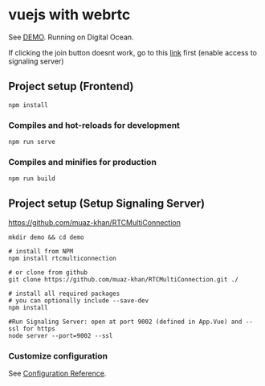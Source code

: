 # vuejs with webrtc
See [DEMO](https://165.22.99.104:8081/). Running on Digital Ocean.

If clicking the join button doesnt work, go to this [link](https://165.22.99.104:9002/) first (enable access to signaling server)
## Project setup (Frontend)
```
npm install
```

### Compiles and hot-reloads for development
```
npm run serve
```

### Compiles and minifies for production
```
npm run build
```

## Project setup (Setup Signaling Server)
https://github.com/muaz-khan/RTCMultiConnection

```
mkdir demo && cd demo

# install from NPM
npm install rtcmulticonnection

# or clone from github
git clone https://github.com/muaz-khan/RTCMultiConnection.git ./

# install all required packages
# you can optionally include --save-dev
npm install

#Run Signaling Server: open at port 9002 (defined in App.Vue) and --ssl for https
node server --port=9002 --ssl
```


### Customize configuration
See [Configuration Reference](https://cli.vuejs.org/config/).
